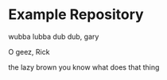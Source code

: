 # Example Repository
wubba lubba dub dub, gary

O geez, Rick

the lazy brown you know what does that thing